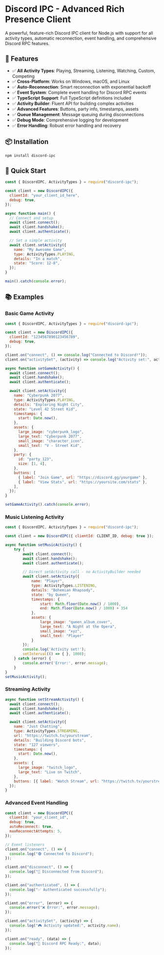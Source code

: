 # Discord IPC - Advanced Rich Presence Client

A powerful, feature-rich Discord IPC client for Node.js with support for all activity types, automatic reconnection, event handling, and comprehensive Discord RPC features.

## 🚀 Features

- ✅ **All Activity Types**: Playing, Streaming, Listening, Watching, Custom, Competing
- ✅ **Cross-Platform**: Works on Windows, macOS, and Linux
- ✅ **Auto-Reconnection**: Smart reconnection with exponential backoff
- ✅ **Event System**: Complete event handling for Discord RPC events
- ✅ **TypeScript Support**: Full TypeScript definitions included
- ✅ **Activity Builder**: Fluent API for building complex activities
- ✅ **Advanced Features**: Buttons, party info, timestamps, assets
- ✅ **Queue Management**: Message queuing during disconnections
- ✅ **Debug Mode**: Comprehensive logging for development
- ✅ **Error Handling**: Robust error handling and recovery

## 📦 Installation

```bash
npm install discord-ipc
```

## 🎯 Quick Start

```javascript
const { DiscordIPC, ActivityTypes } = require("discord-ipc");

const client = new DiscordIPC({
  clientId: "your_client_id_here",
  debug: true,
});

async function main() {
  // Connect and setup
  await client.connect();
  await client.handshake();
  await client.authenticate();

  // Set a simple activity
  await client.setActivity({
    name: "My Awesome Game",
    type: ActivityTypes.PLAYING,
    details: "In a match",
    state: "Score: 12-8",
  });
}

main().catch(console.error);
```

## 📚 Examples

### Basic Game Activity

```javascript
const { DiscordIPC, ActivityTypes } = require("discord-ipc");

const client = new DiscordIPC({
  clientId: "1234567890123456789",
  debug: true,
});

client.on("connect", () => console.log("Connected to Discord!"));
client.on("activitySet", (activity) => console.log("Activity set:", activity));

async function setGameActivity() {
  await client.connect();
  await client.handshake();
  await client.authenticate();

  await client.setActivity({
    name: "Cyberpunk 2077",
    type: ActivityTypes.PLAYING,
    details: "Exploring Night City",
    state: "Level 42 Street Kid",
    timestamps: {
      start: Date.now(),
    },
    assets: {
      large_image: "cyberpunk_logo",
      large_text: "Cyberpunk 2077",
      small_image: "character_icon",
      small_text: "V - Street Kid",
    },
    party: {
      id: "party_123",
      size: [1, 4],
    },
    buttons: [
      { label: "Join Game", url: "https://discord.gg/yourgame" },
      { label: "View Stats", url: "https://yoursite.com/stats" },
    ],
  });
}

setGameActivity().catch(console.error);
```

### Music Listening Activity

```javascript
const { DiscordIPC, ActivityTypes } = require("discord-ipc");

const client = new DiscordIPC({ clientId: CLIENT_ID, debug: true });

async function setMusicActivity() {
    try {
        await client.connect();
        await client.handshake();
        await client.authenticate();

        // Direct setActivity call - no ActivityBuilder needed
        await client.setActivity({
            name: "Player",
            type: ActivityTypes.LISTENING,
            details: "Bohemian Rhapsody",
            state: "by Queen",
            timestamps: {
                start: Math.floor(Date.now() / 1000),
                end: Math.floor(Date.now() / 1000) + 354
            },
            assets: {
                large_image: "queen_album_cover",
                large_text: "A Night at the Opera",
                small_image: "xyz",
                small_text: "Player"
            }
        });
        console.log('Activity set!');
        setInterval(() => { }, 1000);
    } catch (error) {
        console.error('Error:', error.message);
    }
}
setMusicActivity();
```

### Streaming Activity

```javascript
async function setStreamActivity() {
  await client.connect();
  await client.handshake();
  await client.authenticate();

  await client.setActivity({
    name: "Just Chatting",
    type: ActivityTypes.STREAMING,
    url: "https://twitch.tv/yourstream",
    details: "Building Discord bots",
    state: "127 viewers",
    timestamps: {
      start: Date.now(),
    },
    assets: {
      large_image: "twitch_logo",
      large_text: "Live on Twitch",
    },
    buttons: [{ label: "Watch Stream", url: "https://twitch.tv/yourstream" }],
  });
}
```

### Advanced Event Handling

```javascript
const client = new DiscordIPC({
  clientId: "your_client_id",
  debug: true,
  autoReconnect: true,
  maxReconnectAttempts: 5,
});

// Event listeners
client.on("connect", () => {
  console.log("🟢 Connected to Discord");
});

client.on("disconnect", () => {
  console.log("🔴 Disconnected from Discord");
});

client.on("authenticated", () => {
  console.log("✅ Authenticated successfully");
});

client.on("error", (error) => {
  console.error("❌ Error:", error.message);
});

client.on("activitySet", (activity) => {
  console.log("🎮 Activity updated:", activity.name);
});

client.on("ready", (data) => {
  console.log("📡 Discord RPC Ready:", data);
});

```

